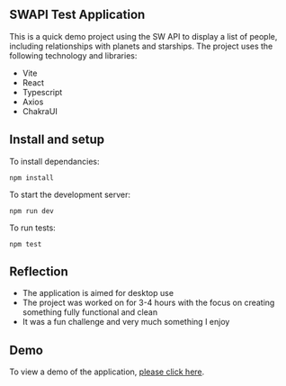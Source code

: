 ## SWAPI Test Application

This is a quick demo project using the SW API to display a list of people, including relationships with planets and starships. The project uses the following technology and libraries:

- Vite
- React
- Typescript
- Axios
- ChakraUI 

## Install and setup

To install dependancies:

`npm install`  

To start the development server:

`npm run dev`

To run tests:

`npm test`   

## Reflection

- The application is aimed for desktop use
- The project was worked on for 3-4 hours with the focus on creating something fully functional and clean
- It was a fun challenge and very much something I enjoy

## Demo

To view a demo of the application, [please click here](https://willowy-empanada-9ed764.netlify.app/).